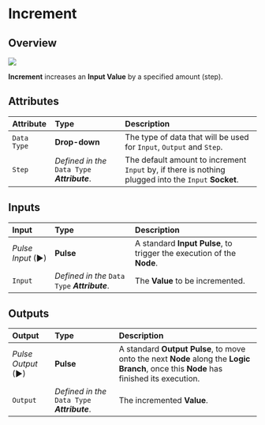 # Increment

## Overview

![](../../.gitbook/assets/node-increment.png)

**Increment** increases an **Input Value** by a specified amount \(step\).

## Attributes

| Attribute | Type | Description |
| :--- | :--- | :--- |
| `Data Type` | **Drop-down** | The type of data that will be used for `Input`, `Output` and `Step`. |
| `Step` | _Defined in the_ `Data Type` _**Attribute**_. | The default amount to increment `Input` by, if there is nothing plugged into the `Input` **Socket**. |

## Inputs

| Input | Type | Description |
| :--- | :--- | :--- |
| _Pulse Input_ \(►\) | **Pulse** | A standard **Input Pulse**, to trigger the execution of the **Node**. |
| `Input` | _Defined in the_ `Data Type` _**Attribute**_. | The **Value** to be incremented. |

## Outputs

| Output | Type | Description |
| :--- | :--- | :--- |
| _Pulse Output_ \(►\) | **Pulse** | A standard **Output Pulse**, to move onto the next **Node** along the **Logic Branch**, once this **Node** has finished its execution. |
| `Output` | _Defined in the_ `Data Type` _**Attribute**_. | The incremented **Value**. |

